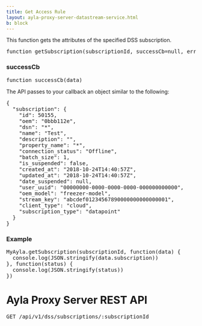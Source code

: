 ```yaml
---
title: Get Access Rule
layout: ayla-proxy-server-datastream-service.html
b: block
---
```


This function gets the attributes of the specified DSS subscription.

<pre class="light">
function getSubscription(subscriptionId, successCb=null, errorCb=null)
</pre>

### successCb

<pre class="light">function successCb(data)</pre>

The API passes to your callback an object similar to the following:

<pre class="light">
{
  "subscription": {
    "id": 50155,
    "oem": "0bbb112e",
    "dsn": "*",
    "name": "Test",
    "description": "",
    "property_name": "*",
    "connection_status": "Offline",
    "batch_size": 1,
    "is_suspended": false,
    "created_at": "2018-10-24T14:40:57Z",
    "updated_at": "2018-10-24T14:40:57Z",
    "date_suspended": null,
    "user_uuid": "00000000-0000-0000-0000-000000000000",
    "oem_model": "freezer-model",
    "stream_key": "abcdef01234567890000000000000001",
    "client_type": "cloud",
    "subscription_type": "datapoint"
  }
}
</pre>

### Example

<pre class="light">
MyAyla.getSubscription(subscriptionId, function(data) {
  console.log(JSON.stringify(data.subscription))
}, function(status) {
  console.log(JSON.stringify(status))
})
</pre>

# Ayla Proxy Server REST API

<pre class="light">GET /api/v1/dss/subscriptions/:subscriptionId</pre>
